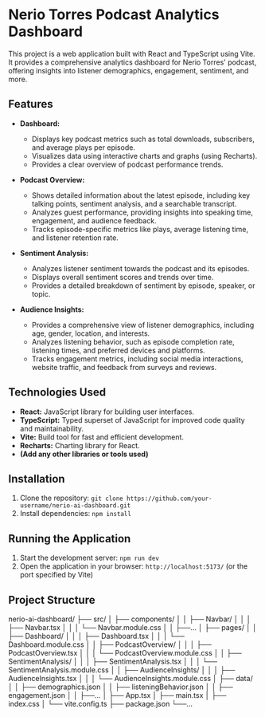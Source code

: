 # Nerio Torres Podcast Analytics Dashboard

This project is a web application built with React and TypeScript using Vite. It provides a comprehensive analytics dashboard for Nerio Torres' podcast, offering insights into listener demographics, engagement, sentiment, and more.

## Features

* **Dashboard:**
    * Displays key podcast metrics such as total downloads, subscribers, and average plays per episode.
    * Visualizes data using interactive charts and graphs (using Recharts).
    * Provides a clear overview of podcast performance trends.

* **Podcast Overview:**
    * Shows detailed information about the latest episode, including key talking points, sentiment analysis, and a searchable transcript.
    * Analyzes guest performance, providing insights into speaking time, engagement, and audience feedback.
    * Tracks episode-specific metrics like plays, average listening time, and listener retention rate.

* **Sentiment Analysis:**
    * Analyzes listener sentiment towards the podcast and its episodes.
    * Displays overall sentiment scores and trends over time.
    * Provides a detailed breakdown of sentiment by episode, speaker, or topic.

* **Audience Insights:**
    * Provides a comprehensive view of listener demographics, including age, gender, location, and interests.
    * Analyzes listening behavior, such as episode completion rate, listening times, and preferred devices and platforms.
    * Tracks engagement metrics, including social media interactions, website traffic, and feedback from surveys and reviews.

## Technologies Used

* **React:** JavaScript library for building user interfaces.
* **TypeScript:** Typed superset of JavaScript for improved code quality and maintainability.
* **Vite:** Build tool for fast and efficient development.
* **Recharts:** Charting library for React.
* **(Add any other libraries or tools used)**

## Installation

1. Clone the repository: `git clone https://github.com/your-username/nerio-ai-dashboard.git`
2. Install dependencies: `npm install`

## Running the Application

1. Start the development server: `npm run dev`
2. Open the application in your browser: `http://localhost:5173/` (or the port specified by Vite)

## Project Structure

nerio-ai-dashboard/
├── src/
│   ├── components/
│   │   ├── Navbar/
│   │   │   ├── Navbar.tsx
│   │   │   └── Navbar.module.css
│   │   ├──...
│   ├── pages/
│   │   ├── Dashboard/
│   │   │   ├── Dashboard.tsx
│   │   │   └── Dashboard.module.css
│   │   ├── PodcastOverview/
│   │   │   ├── PodcastOverview.tsx
│   │   │   └── PodcastOverview.module.css
│   │   ├── SentimentAnalysis/
│   │   │   ├── SentimentAnalysis.tsx
│   │   │   └── SentimentAnalysis.module.css
│   │   ├── AudienceInsights/
│   │   │   ├── AudienceInsights.tsx
│   │   │   └── AudienceInsights.module.css
│   ├── data/
│   │   ├── demographics.json
│   │   ├── listeningBehavior.json
│   │   ├── engagement.json
│   │   ├──...
│   ├── App.tsx
│   ├── main.tsx
│   ├── index.css
│   └── vite.config.ts
├── package.json
└──...
